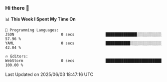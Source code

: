 ### Hi there 👋

<!--
**asdf12303116/asdf12303116** is a ✨ _special_ ✨ repository because its `README.md` (this file) appears on your GitHub profile.

Here are some ideas to get you started:

- 🔭 I’m currently working on ...
- 🌱 I’m currently learning ...
- 👯 I’m looking to collaborate on ...
- 🤔 I’m looking for help with ...
- 💬 Ask me about ...
- 📫 How to reach me: ...
- 😄 Pronouns: ...
- ⚡ Fun fact: ...
-->

<!--START_SECTION:waka-->
📊 **This Week I Spent My Time On** 

```text
💬 Programming Languages: 
JSON                     0 secs              ██████████████░░░░░░░░░░░   57.96 % 
YAML                     0 secs              ███████████░░░░░░░░░░░░░░   42.04 % 

🔥 Editors: 
WebStorm                 0 secs              █████████████████████████   100.00 % 
```


 Last Updated on 2025/06/03 18:47:16 UTC
<!--END_SECTION:waka-->
